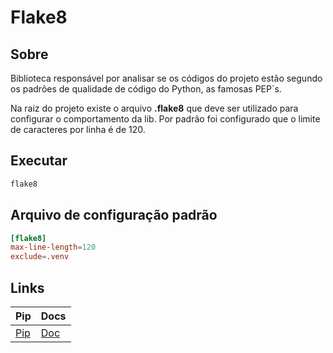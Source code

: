 # Flake8

## Sobre

Biblioteca responsável por analisar se os códigos do projeto estão segundo os padrões de qualidade de código do Python, as famosas PEP`s.  
  
Na raiz do projeto existe o arquivo **.flake8** que deve ser utilizado para configurar o comportamento da lib. Por padrão foi configurado que o limite de caracteres por linha é de 120.

## Executar
```python
flake8
```

## Arquivo de configuração padrão
```toml
[flake8]
max-line-length=120
exclude=.venv
```

## Links
|Pip |Docs  |
| --- | --- |
|[Pip](https://pypi.org/project/flake8/)|[Doc](https://flake8.pycqa.org/en/latest/)|
